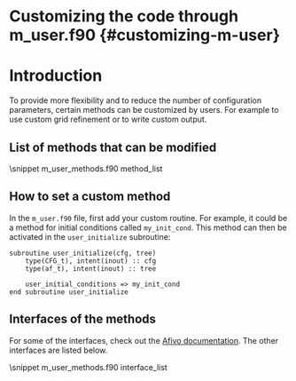 # Customizing the code through m_user.f90 {#customizing-m-user}

# Introduction

To provide more flexibility and to reduce the number of configuration parameters, certain methods can be customized by users. For example to use custom grid refinement or to write custom output.

## List of methods that can be modified

\snippet m_user_methods.f90 method_list

## How to set a custom method

In the `m_user.f90` file, first add your custom routine. For example, it could be a method for initial conditions called `my_init_cond`. This method can then be activated in the `user_initialize` subroutine:

    subroutine user_initialize(cfg, tree)
        type(CFG_t), intent(inout) :: cfg
        type(af_t), intent(inout) :: tree

        user_initial_conditions => my_init_cond
    end subroutine user_initialize

## Interfaces of the methods

For some of the interfaces, check out the [Afivo documentation](https://teunissen.net/afivo). The other interfaces are listed below.

\snippet m_user_methods.f90 interface_list


